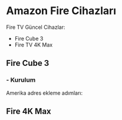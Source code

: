 # Amazon Fire Cihazları

Fire TV Güncel Cihazlar:
- Fire Cube 3
- Fire TV 4K Max

## Fire Cube 3

### - Kurulum
Amerika adres ekleme adımları:
## Fire 4K Max
